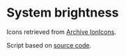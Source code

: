 # System brightness

Icons retrieved from [Archive IonIcons](https://www.iconarchive.com/show/ionicons-icons-by-ionic.html).

Script based on [source code](https://github.com/abxh/dotfiles/blob/main/dunst/dunstify_br).
